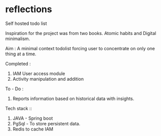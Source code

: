 # reflections
Self hosted todo list


Inspiration for the project was from two books. Atomic habits and Digital minimalism. 

Aim : 
A minimal context todolist forcing user to concentrate on only one thing at a time.

Completed : 
1. IAM User access module
2. Activity manipulation and addition

To - Do : 
1. Reports information based on historical data with insights.



Tech stack :: 
1. JAVA - Spring boot
2. PgSql - To store persistent data.
3. Redis to cache IAM
